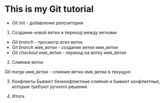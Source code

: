 # This is my Git tutorial

* *Git init* - добавление репозитория

1. Создание новой ветки и переход между ветками

* *Git branch* - просмотр всех веток
* *Git branch имя_ветки* - создание ветки имя_ветки
* *Git checkout имя_ветки* - переход на ветку имя_ветки

2. Слияние веток

*Git merge имя_ветки* - слияние ветки имя_ветки в текущую

3. Конфликты
Бывают безконфликтные слияния и бывают конфликтные, которые требуют ручного решения

4. Итоги